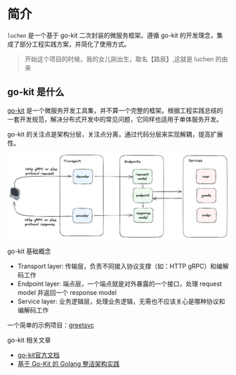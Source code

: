 # 简介

`luchen` 是一个基于 go-kit 二次封装的微服务框架。遵循 go-kit 的开发理念，集成了部分工程实践方案，并简化了使用方式。

> 开始这个项目的时候，我的女儿刚出生，取名【路辰】,这就是 luchen 的由来

## go-kit 是什么

[go-kit](https://github.com/go-kit/kit) 是一个微服务开发工具集，并不算一个完整的框架。根据工程实践总结的一套开发规范，解决分布式开发中的常见问题，它同样也适用于单体服务开发。

go-kit 的关注点是架构分层，关注点分离，通过代码分层来实现解耦，提高扩展性。

![](./go-kit.png)

go-kit 基础概念

- Transport layer: 传输层，负责不同接入协议支撑（如：HTTP gRPC）和编解码工作
- Endpoint layer: 端点层，一个端点就是对外暴露的一个接口，处理 request model 并返回一个 response model
- Service layer: 业务逻辑层，处理业务逻辑，无需也不应该关心是哪种协议和编解码工作

一个简单的示例项目：[greetsvc](https://github.com/fengjx/go-kit-demo/tree/master/greetsvc)

go-kit 相关文章

- [go-kit官方文档](https://gokit.io/faq/)
- [基于 Go-Kit 的 Golang 整洁架构实践](https://xie.infoq.cn/article/39599d1451711648f8f94030f)

